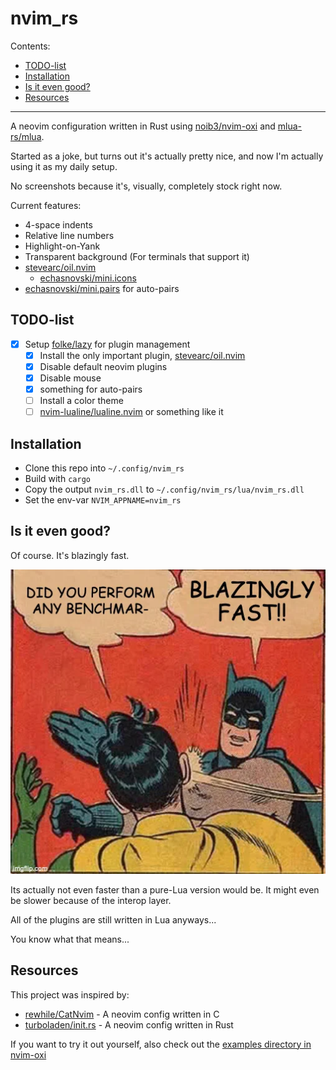 # nvim_rs

Contents:

- [TODO-list](#TODO-list)
- [Installation](#Installation)
- [Is it even good?](#Is-it-even-good)
- [Resources](#Resources)

---

A neovim configuration written in Rust using [noib3/nvim-oxi](https://github.com/noib3/nvim-oxi) and [mlua-rs/mlua](https://github.com/mlua-rs/mlua).

Started as a joke, but turns out it's actually pretty nice, and now I'm actually using it as my daily setup.

No screenshots because it's, visually, completely stock right now.

Current features:
- 4-space indents
- Relative line numbers
- Highlight-on-Yank
- Transparent background (For terminals that support it)
- [stevearc/oil.nvim](https://github.com/stevearc/oil.nvim)
    - [echasnovski/mini.icons](https://github.com/echasnovski/mini.nvim/blob/main/readmes/mini-icons.md)
- [echasnovski/mini.pairs](https://github.com/echasnovski/mini.nvim/blob/main/readmes/mini-pairs.md) for auto-pairs

## TODO-list

- [x] Setup [folke/lazy](https://github.com/folke/lazy.nvim) for plugin management
    - [x] Install the only important plugin, [stevearc/oil.nvim](https://github.com/stevearc/oil.nvim)
    - [x] Disable default neovim plugins
    - [X] Disable mouse
    - [X] something for auto-pairs
    - [ ] Install a color theme
    - [ ] [nvim-lualine/lualine.nvim](https://github.com/nvim-lualine/lualine.nvim) or something like it

## Installation

- Clone this repo into `~/.config/nvim_rs`
- Build with `cargo`
- Copy the output `nvim_rs.dll` to `~/.config/nvim_rs/lua/nvim_rs.dll`
- Set the env-var `NVIM_APPNAME=nvim_rs`

## Is it even good?

Of course. It's blazingly fast.

![BLAZINGLY FAST](./images/blazing.webp)

Its actually not even faster than a pure-Lua version would be. It might even be slower because of the interop layer.

All of the plugins are still written in Lua anyways...

You know what that means...

## Resources

This project was inspired by:

- [rewhile/CatNvim](https://github.com/rewhile/CatNvim) - A neovim config written in C
- [turboladen/init.rs](https://github.com/turboladen/init.rs) - A neovim config written in Rust

If you want to try it out yourself, also check out the [examples directory in nvim-oxi](https://github.com/noib3/nvim-oxi/tree/main/examples)
